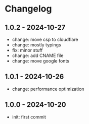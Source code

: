 # Changelog

## 1.0.2 - 2024-10-27

-   change: move csp to cloudflare
-   change: mostly typings
-   fix: minor stuff
-   change: add CNAME file
-   change: move google fonts

## 1.0.1 - 2024-10-26

-   change: performance optimization

## 1.0.0 - 2024-10-20

-   init: first commit
